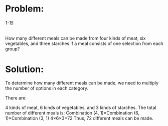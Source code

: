 # Problem:
###### 1-15
How many different meals can be made from four kinds of meat, six vegetables,
and three starches if a meal consists of one selection from each group?

# Solution:
To determine how many different meals can be made, we need to multiply the number of options in each category.

There are:

4 kinds of meat,
6 kinds of vegetables, and
3 kinds of starches.
The total number of different meals is:
Combination (4, 1)×Combination (6, 1)×Combination (3, 1)
4×6×3=72
Thus, 72 different meals can be made.
